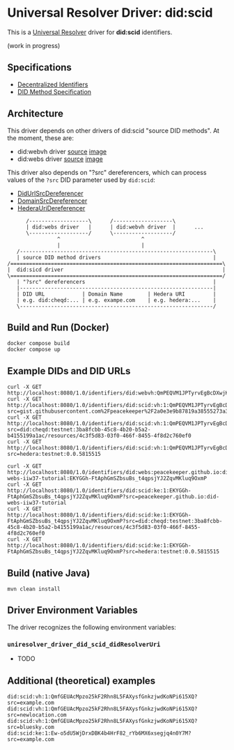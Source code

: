 # Universal Resolver Driver: did:scid

This is a [Universal Resolver](https://github.com/decentralized-identity/universal-resolver/) driver for **did:scid** identifiers.

(work in progress)

## Specifications

* [Decentralized Identifiers](https://www.w3.org/TR/did-1.0/)
* [DID Method Specification](https://lf-toip.atlassian.net/wiki/spaces/HOME/pages/88572360/DID+SCID+Method+Specification)

## Architecture

This driver depends on other drivers of did:scid "source DID methods". At the moment, these are:
- did:webvh driver [source](https://github.com/decentralized-identity/uni-resolver-driver-did-webvh) [image](https://github.com/decentralized-identity/uni-resolver-driver-did-webvh/pkgs/container/uni-resolver-driver-did-webvh)
- did:webs driver [source](https://github.com/GLEIF-IT/did-webs-resolver) [image](https://hub.docker.com/r/gleif/did-webs-resolver-service)

This driver also depends on "?src" dereferencers, which can process values of the `?src` DID parameter used by `did:scid`:
- [DidUrlSrcDereferencer](https://github.com/danubetech/uni-resolver-driver-did-scid/blob/main/src/main/java/uniresolver/driver/did/scid/srcdereferencers/DidUrlSrcDereferencer.java)
- [DomainSrcDereferencer](https://github.com/danubetech/uni-resolver-driver-did-scid/blob/main/src/main/java/uniresolver/driver/did/scid/srcdereferencers/DomainSrcDereferencer.java)
- [HederaUriDereferencer](https://github.com/danubetech/uni-resolver-driver-did-scid/blob/main/src/main/java/uniresolver/driver/did/scid/srcdereferencers/HederaUriDereferencer.java)

```
      /-------------------\      /-------------------\
      | did:webs driver   |      | did:webvh driver  |      ...
      \-------------------/      \-------------------/
                ^                          ^
                |                          |
   /--------------------------------------------------------------\
   | source DID method drivers                                    |
/====================================================================\
|  did:sicd driver                                                   |
\====================================================================/
   | "?src" dereferencers                                         |
   |--------------------------------------------------------------|
   | DID URL            | Domain Name        | Hedera URI         |
   | e.g. did:cheqd:... | e.g. exampe.com    | e.g. hedera:...    |
   \--------------------------------------------------------------/
```

## Build and Run (Docker)

```
docker compose build
docker compose up
```

## Example DIDs and DID URLs

```
curl -X GET http://localhost:8080/1.0/identifiers/did:webvh:QmPEQVM1JPTyrvEgBcDXwjK4TeyLGSX1PxjgyeAisdWM1p:gist.githubusercontent.com:brianorwhatever:9c4633d18eb644f7a47f93a802691626:raw
curl -X GET http://localhost:8080/1.0/identifiers/did:scid:vh:1:QmPEQVM1JPTyrvEgBcDXwjK4TeyLGSX1PxjgyeAisdWM1p?src=gist.githubusercontent.com%2Fpeacekeeper%2F2a0e3e9b87819a38555273a3f2c5bd2c%2Fraw
curl -X GET http://localhost:8080/1.0/identifiers/did:scid:vh:1:QmPEQVM1JPTyrvEgBcDXwjK4TeyLGSX1PxjgyeAisdWM1p?src=did:cheqd:testnet:3ba8fcbb-45c8-4b20-b5a2-b4155199a1ac/resources/4c3f5d83-03f0-466f-8455-4f8d2c760ef0
curl -X GET http://localhost:8080/1.0/identifiers/did:scid:vh:1:QmPEQVM1JPTyrvEgBcDXwjK4TeyLGSX1PxjgyeAisdWM1p?src=hedera:testnet:0.0.5815515
```

```
curl -X GET http://localhost:8080/1.0/identifiers/did:webs:peacekeeper.github.io:did-webs-iiw37-tutorial:EKYGGh-FtAphGmSZbsuBs_t4qpsjYJ2ZqvMKluq9OxmP
curl -X GET http://localhost:8080/1.0/identifiers/did:scid:ke:1:EKYGGh-FtAphGmSZbsuBs_t4qpsjYJ2ZqvMKluq9OxmP?src=peacekeeper.github.io:did-webs-iiw37-tutorial
curl -X GET http://localhost:8080/1.0/identifiers/did:scid:ke:1:EKYGGh-FtAphGmSZbsuBs_t4qpsjYJ2ZqvMKluq9OxmP?src=did:cheqd:testnet:3ba8fcbb-45c8-4b20-b5a2-b4155199a1ac/resources/4c3f5d83-03f0-466f-8455-4f8d2c760ef0
curl -X GET http://localhost:8080/1.0/identifiers/did:scid:ke:1:EKYGGh-FtAphGmSZbsuBs_t4qpsjYJ2ZqvMKluq9OxmP?src=hedera:testnet:0.0.5815515
```

## Build (native Java)

	mvn clean install
	
## Driver Environment Variables

The driver recognizes the following environment variables:

### `uniresolver_driver_did_scid_didResolverUri`

 * TODO

## Additional (theoretical) examples

```
did:scid:vh:1:QmfGEUAcMpzo25kF2Rhn8L5FAXysfGnkzjwdKoNPi615XQ?src=example.com
did:scid:vh:1:QmfGEUAcMpzo25kF2Rhn8L5FAXysfGnkzjwdKoNPi615XQ?src=newlocation.com
did:scid:vh:1:QmfGEUAcMpzo25kF2Rhn8L5FAXysfGnkzjwdKoNPi615XQ?src=bluesky.com
did:scid:ke:1:Ew-o5dU5WjDrxDBK4b4HrF82_rYb6MX6xsegjq4n0Y7M?src=example.com
```

